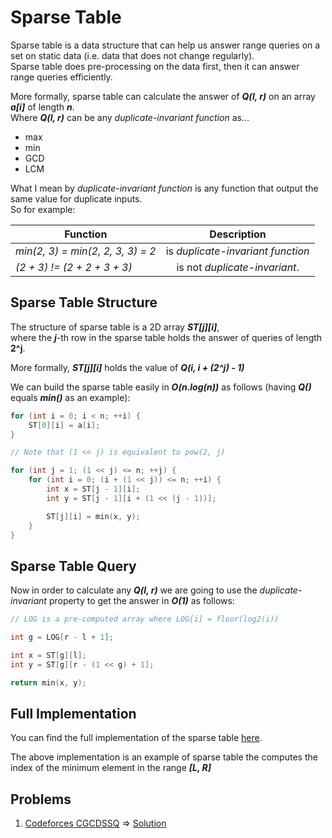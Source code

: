 # Sparse Table

Sparse table is a data structure that can help us answer range queries on a set on static data (i.e. data that does not change regularly).<br>
Sparse table does pre-processing on the data first, then it can answer range queries efficiently.

More formally, sparse table can calculate the answer of **_Q(l, r)_** on an array **_a[i]_** of length **_n_**.<br>
Where **_Q(l, r)_** can be any _duplicate-invariant function_ as...
- max
- min
- GCD
- LCM

What I mean by _duplicate-invariant function_ is any function that output the same value for duplicate inputs.<br>
So for example:<br>

| Function                          | Description                        |
| ----------------------------------|:----------------------------------:|
| _min(2, 3) = min(2, 2, 3, 3) = 2_ | is _duplicate-invariant function_  |
| _(2 + 3) != (2 + 2 + 3 + 3)_      | is not _duplicate-invariant_.      |

## Sparse Table Structure
The structure of sparse table is a 2D array **_ST[j][i]_**,<br>
where the **_j_**-th row in the sparse table holds the answer of queries of length **2^j**.

More formally, **_ST[j][i]_** holds the value of **_Q(i, i + (2^j) - 1)_**

We can build the sparse table easily in **_O(n.log(n))_** as follows (having **_Q()_** equals **_min()_** as an example):

```C++
for (int i = 0; i < n; ++i) {
    ST[0][i] = a[i];
}

// Note that (1 << j) is equivalent to pow(2, j)

for (int j = 1; (1 << j) <= n; ++j) {
    for (int i = 0; (i + (1 << j)) <= n; ++i) {
        int x = ST[j - 1][i];
        int y = ST[j - 1][i + (1 << (j - 1))];

        ST[j][i] = min(x, y);
    }
}
```
## Sparse Table Query
Now in order to calculate any **_Q(l, r)_** we are going to use the _duplicate-invariant_ property to get the answer in **_O(1)_** as follows:

```C++
// LOG is a pre-computed array where LOG[i] = floor(log2(i))

int g = LOG[r - l + 1];

int x = ST[g][l];
int y = ST[g][r - (1 << g) + 1];

return min(x, y);
```

## Full Implementation
You can find the full implementation of the sparse table [here](https://github.com/OmarBazaraa/Competitive-Programming/blob/master/data_structures/sparse_table/sparse_table.cpp).

The above implementation is an example of sparse table the computes the index of the minimum element in the range **_[L, R]_**

## Problems
1. [Codeforces CGCDSSQ](http://codeforces.com/contest/475/problem/D) => [Solution](http://codeforces.com/contest/475/submission/19443560)